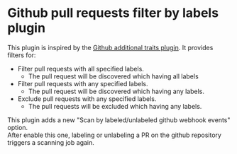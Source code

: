 # Github pull requests filter by labels plugin

This plugin is inspired by the [Github additional traits plugin](https://github.com/jenkinsci/github-additional-traits-plugin).
It provides filters for:
 - Filter pull requests with all specified labels.  
   - The pull request will be discovered which having all labels 
 - Filter pull requests with any specified labels.
   - The pull request will be discovered which having any labels.
 - Exclude pull requests with any specified labels.
   - The pull requests will be excluded which having any labels.
   
This plugin adds a new "Scan by labeled/unlabeled github webhook events" option.  
After enable this one, labeling or unlabeling a PR on the github repository triggers a scanning job again.
 
